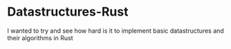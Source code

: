 # Datastructures-Rust

I wanted to try and see how hard is it to implement basic datastructures and their algorithms in Rust
